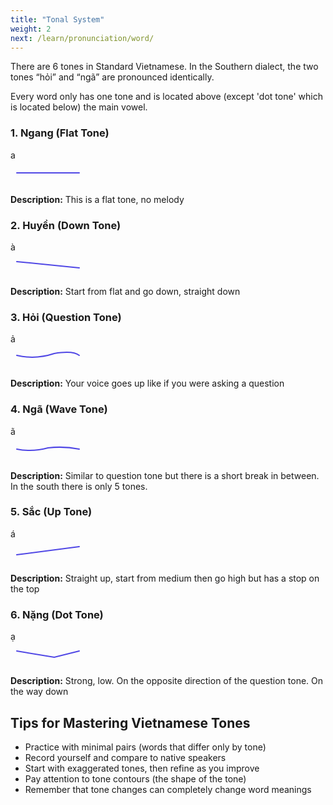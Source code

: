 ```yaml
---
title: "Tonal System"
weight: 2
next: /learn/pronunciation/word/
---
```


There are 6 tones in Standard Vietnamese. In the Southern dialect, the two tones “hỏi” and “ngã” are pronounced identically.

Every word only has one tone and is located above (except 'dot tone' which is located below) the main vowel. 

<div class="grid grid-cols-1 md:grid-cols-2 lg:grid-cols-3 gap-6 my-8 mt-8">
  <!-- 1. Ngang (Level) -->
  <div class="rounded-lg p-6 border">
    <h3 class="text-lg font-semibold text-blue-600 mb-4">1. Ngang (Flat Tone)</h3>
    <div class="rounded p-4 mb-4 h-24 flex items-center justify-center">
      <span class="text-6xl font-bold text-blue-600">a</span>
    </div>
    <div class="flex items-center justify-center mb-2">
      <svg width="120" height="40" viewBox="0 0 120 40" class="w-full h-full">
        <line x1="10" y1="20" x2="110" y2="20" stroke="#4F46E5" stroke-width="2" stroke-linecap="round"/>
      </svg>
    </div>
    <p class="text-sm text-gray-600"><strong>Description:</strong> This is a flat tone, no melody</p>
  </div>

  <!-- 2. Huyền (Falling) -->
  <div class="rounded-lg p-6 border">
    <h3 class="text-lg font-semibold text-blue-600 mb-4">2. Huyền (Down Tone)</h3>
    <div class="rounded p-4 mb-4 h-24 flex items-center justify-center">
      <span class="text-6xl font-bold text-blue-600">à</span>
    </div>
    <div class="flex items-center justify-center mb-2">
      <svg width="120" height="40" viewBox="0 0 120 40" class="w-full h-full">
        <line x1="10" y1="15" x2="110" y2="25" stroke="#4F46E5" stroke-width="2" stroke-linecap="round"/>
      </svg>
    </div>
    <p class="text-sm text-gray-600"><strong>Description:</strong> Start from flat and go down, straight down</p>
  </div>

  <!-- 3. Hỏi (Dipping-Rising) -->
  <div class="rounded-lg p-6 border">
    <h3 class="text-lg font-semibold text-blue-600 mb-4">3. Hỏi (Question Tone)</h3>
    <div class="rounded p-4 mb-4 h-24 flex items-center justify-center">
      <span class="text-6xl font-bold text-blue-600">ả</span>
    </div>
    <div class="flex items-center justify-center mb-2">
      <svg width="120" height="40" viewBox="0 0 120 40" class="w-full h-full">
        <path d="M10,18 Q40,25 70,15 Q100,10 110,18" stroke="#4F46E5" stroke-width="2" fill="none" stroke-linecap="round"/>
      </svg>
    </div>
    <p class="text-sm text-gray-600"><strong>Description:</strong> Your voice goes up like if you were asking a question</p>
  </div>

  <!-- 4. Ngã (Tumbling) -->
  <div class="rounded-lg p-6 border">
    <h3 class="text-lg font-semibold text-blue-600 mb-4">4. Ngã (Wave Tone)</h3>
    <div class="rounded p-4 mb-4 h-24 flex items-center justify-center">
      <span class="text-6xl font-bold text-blue-600">ã</span>
    </div>
    <div class="flex items-center justify-center mb-2">
      <svg width="120" height="40" viewBox="0 0 120 40" class="w-full h-full">
        <path d="M10,20 Q35,25 60,18 Q85,15 110,20" stroke="#4F46E5" stroke-width="2" fill="none" stroke-linecap="round"/>
      </svg>
    </div>
    <p class="text-sm text-gray-600"><strong>Description:</strong> Similar to question tone but there is a short break in between. In the south there is only 5 tones.</p>
  </div>

  <!-- 5. Sắc (High-Rising) -->
  <div class="rounded-lg p-6 border">
    <h3 class="text-lg font-semibold text-blue-600 mb-4">5. Sắc (Up Tone)</h3>
    <div class="rounded p-4 mb-4 h-24 flex items-center justify-center">
      <span class="text-6xl font-bold text-blue-600">á</span>
    </div>
    <div class="flex items-center justify-center mb-2">
      <svg width="120" height="40" viewBox="0 0 120 40" class="w-full h-full">
        <line x1="10" y1="25" x2="110" y2="12" stroke="#4F46E5" stroke-width="2" stroke-linecap="round"/>
      </svg>
    </div>
    <p class="text-sm text-gray-600"><strong>Description:</strong> Straight up, start from medium then go high but has a stop on the top</p>
  </div>

  <!-- 6. Nặng (Heavy) -->
  <div class="rounded-lg p-6 border">
    <h3 class="text-lg font-semibold text-blue-600 mb-4">6. Nặng (Dot Tone)</h3>
    <div class="rounded p-4 mb-4 h-24 flex items-center justify-center">
      <span class="text-6xl font-bold text-blue-600">ạ</span>
    </div>
    <div class="flex items-center justify-center mb-2">
      <svg width="120" height="40" viewBox="0 0 120 40" class="w-full h-full">
        <path d="M10,15 L70,25 L110,15" stroke="#4F46E5" stroke-width="2" fill="none" stroke-linecap="round"/>
      </svg>
    </div>
    <p class="text-sm text-gray-600"><strong>Description:</strong> Strong, low. On the opposite direction of the question tone. On the way down</p>
  </div>
</div>

## Tips for Mastering Vietnamese Tones
- Practice with minimal pairs (words that differ only by tone)
- Record yourself and compare to native speakers
- Start with exaggerated tones, then refine as you improve
- Pay attention to tone contours (the shape of the tone)
- Remember that tone changes can completely change word meanings